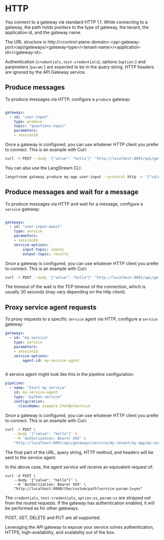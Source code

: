 # HTTP

You connect to a gateway via standard HTTP 1.1. While connecting to a gateway, the path holds pointers to the type of gateway, the tenant, the application id, and the gateway name.

The URL structure is http://\<control-plane-domain>:\<api-gateway-port>/api/gateways/\<gateway-type>/\<tenant-name>/\<application-id>/\<gateway-id>.

Authentication (`credentials,test-credentials`), options (`option:`) and parameters (`param:`) are expected to be in the query string. HTTP headers are ignored by the API Gateway service.


## Produce messages

To produce messages via HTTP, configure a `produce` gateway:
```yaml

gateways:
  - id: "user-input"
    type: produce
    topic: "questions-topic"
    parameters:
    - sessionId
```

Once a gateway is configured, you can use whatever HTTP client you prefer to connect. This is an example with Curl:

```bash
curl -X POST --body '{"value": "hello"}' "http://localhost:8091/api/gateways/produce/my-tenant/my-app/user-input?param:sessionId=12543yusi1"
```

You can also use the LangStream CLI:

```bash
langstream gateway produce my-app user-input --protocol http -v '{"value": "hello"}' -p sessionId=12543yusi1
```


## Produce messages and wait for a message

To produce messages via HTTP and wait for a message, configure a `service` gateway:
```yaml

gateways:
  - id: "user-input-await"
    type: service
    parameters:
    - sessionId
    service-options:
        input-topic: inputs
        output-topic: results
```

Once a gateway is configured, you can use whatever HTTP client you prefer to connect. This is an example with Curl:

```bash
curl -X POST --body '{"value": "hello"}' "http://localhost:8091/api/gateways/service/my-tenant/my-app/user-input-await"
```

The timeout of the wait is the TCP timeout of the connection, which is usually 30 seconds (may vary depending on the http client).

## Proxy service agent requests

To proxy requests to a specific `service` agent via HTTP, configure a `service` gateway:

```yaml
gateways:
  - id: "my-service"
    type: service
    parameters:
    - sessionId
    service-options:
        agent-id: my-service-agent
     
```

A service agent might look like this in the pipeline configuration: 
```yaml
pipeline:
  - name: "Start my service"
    id: my-service-agent
    type: "python-service"
    configuration:
      className: example.ChatBotService
```


Once a gateway is configured, you can use whatever HTTP client you prefer to connect. This is an example with Curl:

```bash
curl -X POST \
    --body '{"value": "hello"}' \
    --H 'Authorization: Bearer XXX' \
    "http://localhost:8091/api/gateways/service/my-tenant/my-app/my-service/the/custom/path?service-param-1=yes"
```

The final part of the URL, query string, HTTP method, and headers will be sent to the service agent.


In the above case, the agent service will receive an equivalent request of:

```
curl -X POST \
    --body '{"value": "hello"}' \
    --H 'Authorization: Bearer XXX' \
    "http://localhost:8000/the/custom/path?service-param-1=yes"
```


The `credentials`, `test-credentials`, `option:xx`, `param:xx` are stripped out from the routed requests.
If the gateway has authentication enabled, it will be performed as for other gateways.

POST, GET, DELETE and PUT are all supported.

Leveraging the API gateway to expose your service solves authentication, HTTPS, high-availability, and scalability out of the box. 
